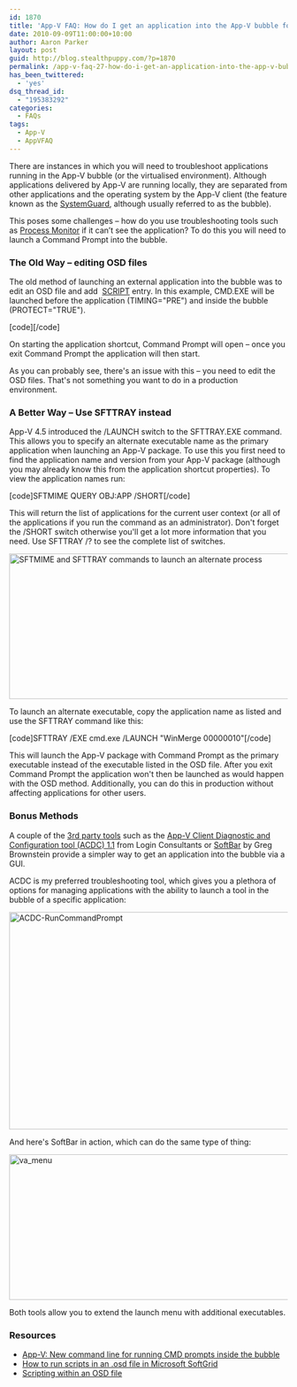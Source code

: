 ```yaml
---
id: 1870
title: 'App-V FAQ: How do I get an application into the App-V bubble for troubleshooting?'
date: 2010-09-09T11:00:00+10:00
author: Aaron Parker
layout: post
guid: http://blog.stealthpuppy.com/?p=1870
permalink: /app-v-faq-27-how-do-i-get-an-application-into-the-app-v-bubble-for-troubleshooting/
has_been_twittered:
  - 'yes'
dsq_thread_id:
  - "195383292"
categories:
  - FAQs
tags:
  - App-V
  - AppVFAQ
---
```

<img style="margin: 0px 0px 5px 10px; display: inline;" src="https://stealthpuppy.com/media/2010/06/AppVFAQLogo.png" alt="" align="right" />There are instances in which you will need to troubleshoot applications running in the App-V bubble (or the virtualised environment). Although applications delivered by App-V are running locally, they are separated from other applications and the operating system by the App-V client (the feature known as the [SystemGuard](http://blogs.technet.com/b/appv/archive/2007/08/02/inside-the-grid-part-1.aspx), although usually referred to as the bubble).

This poses some challenges – how do you use troubleshooting tools such as [Process Monitor](http://technet.microsoft.com/en-us/sysinternals/bb896645.aspx) if it can’t see the application? To do this you will need to launch a Command Prompt into the bubble.

### The Old Way – editing OSD files

The old method of launching an external application into the bubble was to edit an OSD file and add  [SCRIPT](http://support.microsoft.com/kb/939085) entry. In this example, CMD.EXE will be launched before the application (TIMING="PRE") and inside the bubble (PROTECT="TRUE").

[code]<SCRIPT EVENT="LAUNCH" TIMING="PRE" PROTECT="TRUE" WAIT="TRUE" TIMEOUT="">  
<HREF>cmd.exe</HREF>  
</SCRIPT>[/code]

On starting the application shortcut, Command Prompt will open – once you exit Command Prompt the application will then start.

As you can probably see, there's an issue with this – you need to edit the OSD files. That's not something you want to do in a production environment.

### A Better Way – Use SFTTRAY instead

App-V 4.5 introduced the /LAUNCH switch to the SFTTRAY.EXE command. This allows you to specify an alternate executable name as the primary application when launching an App-V package. To use this you first need to find the application name and version from your App-V package (although you may already know this from the application shortcut properties). To view the application names run:

[code]SFTMIME QUERY OBJ:APP /SHORT[/code]

This will return the list of applications for the current user context (or all of the applications if you run the command as an administrator). Don't forget the /SHORT switch otherwise you'll get a lot more information that you need. Use SFTTRAY /? to see the complete list of switches.

<img style="background-image: none; padding-left: 0px; padding-right: 0px; display: inline; padding-top: 0px; border: 0px;" title="CommandPrompt-LaunchAppV" src="https://stealthpuppy.com/media/2010/09/CommandPromptLaunchAppV_thumb.png" border="0" alt="SFTMIME and SFTTRAY commands to launch an alternate process" width="660" height="263" /> 

To launch an alternate executable, copy the application name as listed and use the SFTTRAY command like this:

[code]SFTTRAY /EXE cmd.exe /LAUNCH "WinMerge 00000010"[/code]

This will launch the App-V package with Command Prompt as the primary executable instead of the executable listed in the OSD file. After you exit Command Prompt the application won't then be launched as would happen with the OSD method. Additionally, you can do this in production without affecting applications for other users.

### Bonus Methods

A couple of the [3rd party tools]({{site.baseurl}}/virtualisation/app-v-faq-26-what-3rd-party-tools-are-there-for-managing-app-v) such as the [App-V Client Diagnostic and Configuration tool (ACDC) 1.1](http://www.loginconsultants.com/index.php?option=com_docman&task=doc_details&gid=69&Itemid=149) from Login Consultants or [SoftBar](http://www.jagtechnical.com/softbar/) by Greg Brownstein provide a simpler way to get an application into the bubble via a GUI.

ACDC is my preferred troubleshooting tool, which gives you a plethora of options for managing applications with the ability to launch a tool in the bubble of a specific application:

<img style="background-image: none; padding-left: 0px; padding-right: 0px; display: inline; padding-top: 0px; border: 0px;" title="ACDC-RunCommandPrompt" src="https://stealthpuppy.com/media/2010/09/ACDCRunCommandPrompt_thumb.png" border="0" alt="ACDC-RunCommandPrompt" width="660" height="393" /> 

And here's SoftBar in action, which can do the same type of thing:

<img style="background-image: none; padding-left: 0px; padding-right: 0px; display: inline; padding-top: 0px; border: 0px;" title="va_menu" src="https://stealthpuppy.com/media/2010/09/va_menu.jpg" border="0" alt="va_menu" width="631" height="263" /> 

Both tools allow you to extend the launch menu with additional executables.

### Resources

  * [App-V: New command line for running CMD prompts inside the bubble](http://blogs.technet.com/b/appv/archive/2008/09/25/app-v-new-command-line-for-running-cmd-prompts-inside-the-bubble.aspx)
  * [How to run scripts in an .osd file in Microsoft SoftGrid](http://support.microsoft.com/kb/939085)
  * [Scripting within an OSD file](http://blogs.technet.com/b/appv/archive/2007/10/11/scripting-within-an-osd-file.aspx)